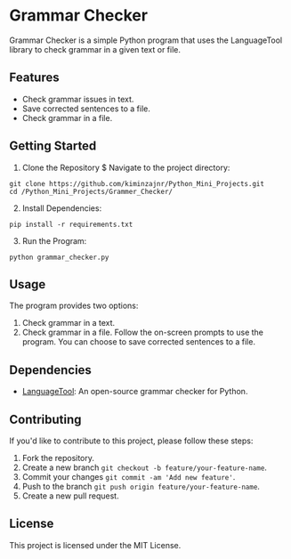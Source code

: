 # Grammar Checker

Grammar Checker is a simple Python program that uses the LanguageTool library to check grammar in a given text or file.

## Features

- Check grammar issues in text.
- Save corrected sentences to a file.
- Check grammar in a file.

## Getting Started

1. Clone the Repository $ Navigate to the project directory:
```
git clone https://github.com/kiminzajnr/Python_Mini_Projects.git
cd /Python_Mini_Projects/Grammer_Checker/
```

2. Install Dependencies:
```
pip install -r requirements.txt
```

3. Run the Program:
```
python grammar_checker.py
```

## Usage
The program provides two options:

1. Check grammar in a text.
2. Check grammar in a file.
Follow the on-screen prompts to use the program. You can choose to save corrected sentences to a file.

## Dependencies
- [LanguageTool](https://pypi.org/project/language-tool-python/): An open-source grammar checker for Python.

## Contributing
If you'd like to contribute to this project, please follow these steps:

1. Fork the repository.
2. Create a new branch `git checkout -b feature/your-feature-name`.
3. Commit your changes `git commit -am 'Add new feature'`.
4. Push to the branch `git push origin feature/your-feature-name`.
5. Create a new pull request.

## License
This project is licensed under the MIT License.
